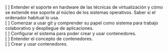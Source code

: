 [ ] Entender el soporte en hardware de las técnicas de virtualización y cómo se extiende ese soporte al núcleo de los sistemas operativos. Saber si el ordenador habitual lo usa.  
[ ] Comenzar a usar git y comprender su papel como sistema para trabajo colaborativo y despliegue de aplicaciones.   
[ ] Configurar el sistema para poder crear y usar contenedores.  
[ ] Entender el concepto de contenedores.   
[ ] Crear y usar contenedores.  
